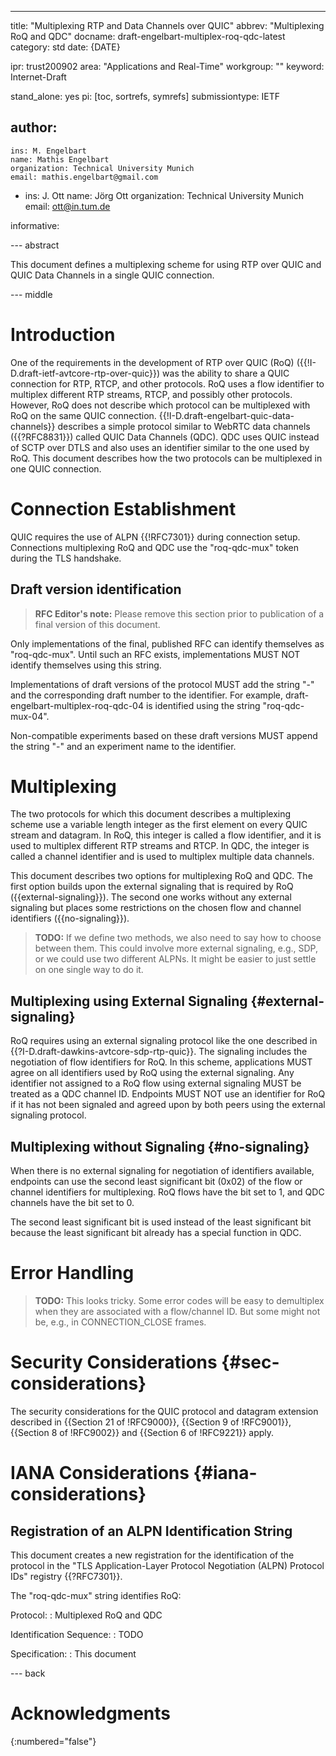 ---
title: "Multiplexing RTP and Data Channels over QUIC"
abbrev: "Multiplexing RoQ and QDC"
docname: draft-engelbart-multiplex-roq-qdc-latest
category: std
date: {DATE}

ipr: trust200902
area: "Applications and Real-Time"
workgroup: ""
keyword: Internet-Draft

stand_alone: yes
pi: [toc, sortrefs, symrefs]
submissiontype: IETF

author:
 -
    ins: M. Engelbart
    name: Mathis Engelbart
    organization: Technical University Munich
    email: mathis.engelbart@gmail.com
 -
    ins: J. Ott
    name: Jörg Ott
    organization: Technical University Munich
    email: ott@in.tum.de

informative:

--- abstract

This document defines a multiplexing scheme for using RTP over QUIC and QUIC
Data Channels in a single QUIC connection.

--- middle

# Introduction

One of the requirements in the development of RTP over QUIC (RoQ)
({{!I-D.draft-ietf-avtcore-rtp-over-quic}}) was the ability to share a QUIC
connection for RTP, RTCP, and other protocols. RoQ uses a flow identifier to
multiplex different RTP streams, RTCP, and possibly other protocols. However,
RoQ does not describe which protocol can be multiplexed with RoQ on the same
QUIC connection. {{!I-D.draft-engelbart-quic-data-channels}} describes a simple
protocol similar to WebRTC data channels ({{?RFC8831}}) called QUIC Data
Channels (QDC). QDC uses QUIC instead of SCTP over DTLS and also uses an
identifier similar to the one used by RoQ. This document describes how the two
protocols can be multiplexed in one QUIC connection.

# Connection Establishment

QUIC requires the use of ALPN {{!RFC7301}} during connection setup. Connections
multiplexing RoQ and QDC use the "roq-qdc-mux" token during the TLS handshake.

## Draft version identification

> **RFC Editor's note:** Please remove this section prior to publication of a
> final version of this document.

Only implementations of the final, published RFC can identify themselves as
"roq-qdc-mux". Until such an RFC exists, implementations MUST NOT identify
themselves using this string.

Implementations of draft versions of the protocol MUST add the string "-" and
the corresponding draft number to the identifier. For example,
draft-engelbart-multiplex-roq-qdc-04 is identified using the string
"roq-qdc-mux-04".

Non-compatible experiments based on these draft versions MUST append the string
"-" and an experiment name to the identifier.

# Multiplexing

The two protocols for which this document describes a multiplexing scheme use a
variable length integer as the first element on every QUIC stream and datagram.
In RoQ, this integer is called a flow identifier, and it is used to multiplex
different RTP streams and RTCP. In QDC, the integer is called a channel
identifier and is used to multiplex multiple data channels.

This document describes two options for multiplexing RoQ and QDC. The first
option builds upon the external signaling that is required by RoQ
({{external-signaling}}). The second one works without any external signaling
but places some restrictions on the chosen flow and channel identifiers
({{no-signaling}}).

> **TODO:** If we define two methods, we also need to say how to choose between
> them. This could involve more external signaling, e.g., SDP, or we could use
> two different ALPNs. It might be easier to just settle on one single way to do
> it.

## Multiplexing using External Signaling {#external-signaling}

RoQ requires using an external signaling protocol like the one described in
{{?I-D.draft-dawkins-avtcore-sdp-rtp-quic}}. The signaling includes the
negotiation of flow identifiers for RoQ. In this scheme, applications MUST agree
on all identifiers used by RoQ using the external signaling. Any identifier not
assigned to a RoQ flow using external signaling MUST be treated as a QDC channel
ID. Endpoints MUST NOT use an identifier for RoQ if it has not been signaled and
agreed upon by both peers using the external signaling protocol.

## Multiplexing without Signaling {#no-signaling}

When there is no external signaling for negotiation of identifiers available,
endpoints can use the second least significant bit (0x02) of the flow or channel
identifiers for multiplexing. RoQ flows have the bit set to 1, and QDC channels
have the bit set to 0.

The second least significant bit is used instead of the least significant bit
because the least significant bit already has a special function in QDC.

# Error Handling

> **TODO:** This looks tricky. Some error codes will be easy to demultiplex when
> they are associated with a flow/channel ID. But some might not be, e.g., in
> CONNECTION_CLOSE frames.

# Security Considerations {#sec-considerations}

The security considerations for the QUIC protocol and datagram extension
described in {{Section 21 of !RFC9000}}, {{Section 9 of !RFC9001}}, {{Section 8
of !RFC9002}} and {{Section 6 of !RFC9221}} apply.

# IANA Considerations {#iana-considerations}

## Registration of an ALPN Identification String

This document creates a new registration for the identification of the protocol
in the "TLS Application-Layer Protocol Negotiation (ALPN) Protocol IDs" registry
{{?RFC7301}}.

The "roq-qdc-mux" string identifies RoQ:

  Protocol:
  : Multiplexed RoQ and QDC

  Identification Sequence:
  : TODO

  Specification:
  : This document

--- back

# Acknowledgments
{:numbered="false"}

